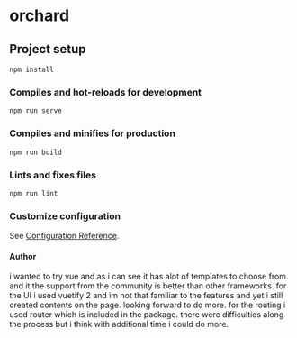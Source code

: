 # orchard

## Project setup
```
npm install
```

### Compiles and hot-reloads for development
```
npm run serve
```

### Compiles and minifies for production
```
npm run build
```

### Lints and fixes files
```
npm run lint
```

### Customize configuration
See [Configuration Reference](https://cli.vuejs.org/config/).

#### Author
i wanted to try vue and as i can see it has alot of templates to choose from. and it the support from the community is better than other frameworks.
for the UI i used vuetify 2 and im not that familiar to the features and yet i still created contents on the page. looking forward to do more. 
for the routing i used router which is included in the package. 
there were difficulties along the process but i think with additional time i could do more.
